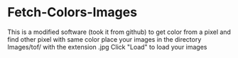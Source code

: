 # Fetch-Colors-Images
This is a modified software (took it from github) to get color from a pixel and find other pixel with same color  place your images in the directory Images/tof/ with the extension .jpg  Click "Load" to load your images
